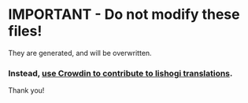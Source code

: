 # IMPORTANT - Do not modify these files!

They are generated, and will be overwritten.

### Instead, [use Crowdin to contribute to lishogi translations](https://crowdin.com/project/lishogi).

Thank you!
